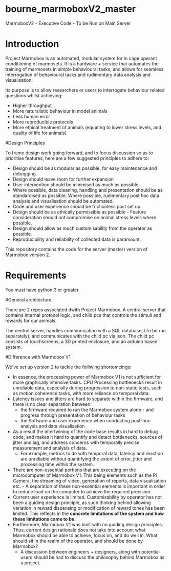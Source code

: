 # bourne_marmoboxV2_master
MarmoboxV2 - Executive Code - To be Run on Main Server 

# Introduction
Project Marmobox is an automated, modular system for in cage operant conditioning of marmosets. It is a hardware + service that automates the training of marmosets in simple behavioural tasks, and allows for seamless interrogation of behavioural tasks and rudimentary data analysis and visualisation. 

Its purpose is to allow researchers or users to interrogate behaviour related questions whilst achieving: 

- Higher throughput
- More naturalistic behaviour in model animals
- Less human error
- More reproducible protocols
- More ethical treatment of animals (equating to lower stress levels, and quality of life for animals)

#Design Principles

To frame design work going forward, and to focus discussion so as to prioritise features, here are a few suggested principles to adhere to: 

- Design should be as modular as possible, for easy maintenance and debugging.
- Design should leave room for further expansion
- User intervention should be minimised as much as possible.
- Where possible, data cleaning, handling and presentation should be as standardised as possible. Where possible, rudimentary post hoc data analysis and visualisation should be automated.
- Code and user experience should be frictionless post set up.
- Design should be as ethically permissible as possible - Feature consideration should not compromise on animal stress levels where possible.
- Design should allow as much customisability from the operator as possible.
- Reproducibility and reliability of collected data is paramount.

This repository contains the code for the server (master) version of Marmobox version 2.

# Requirements
You must have python 3 or greater. 

#General architecture 

There are 2 repos associated dwith Project Marmobox. A central server that contains internal protocol logic, and child pcs that controls the stimuli and rewards for our animals. 

The central server, handles communication with a  SQL database, (To be run separately), and communicates with the child pc via json. The child pc consists of touchscreens, a 3D printed enclosure, and an arduino based system. 

#Difference with Marmobox V1

We've set up version 2 to tackle the folllwing shortomcings: 


- In essence, the processing power of Marmobox V1 is not sufficient for more graphically intensive tasks. CPU Processing bottlenecks result in unreliable data, especially during progression to non-static tests, such as motion coherence tasks, with more reliance on temporal data.
- Latency issues and jitters are hard to separate within the firmware, and there is no clear separation between:
    - the firmware required to run the Marmobox system alone - and progress through presentation of behaviour tasks
    - the Software and user experience when conducting post-hoc analysis and data visualisation
- As a result the intertwining of the code base results in hard to debug code, and makes it hard to quantify and detect bottlenecks, sources of jitter and lag, and address concerns with temporally precise measurement and analysis of data.
    - For example, metrics to do with temporal data, latency and reaction are unreliable without quantifying the extent of error, jitter and processing time within the system.
- There are non-essential portions that are executing on the microcomputer of Marmobox V1. This being elements such as the Pi Camera, the streaming of video, generation of reports, data visualisation etc. - A separation of these non-essential elements is important in order to reduce load on the computer to achieve the required precision.
- Current user experience is limited. Customisability by operator has not been a guiding design principle, as such thinking behind allowing variation in reward dispensing or modification of reward tones has been limited. This reflects in the **concrete limitations of the system and how these limitations came to be.**
- Furthermore, Marmobox V1 was built with no guiding design principles. Thus, current design rationale does not take into account what Marmobox should be able to achieve, focus on, and do well in. What should sit in the realm of the operator, and should be done by Marmobox?
    - A discussion between engineers + designers, along with potential users should be had to discuss the philosophy behind Marmobox as a project.

